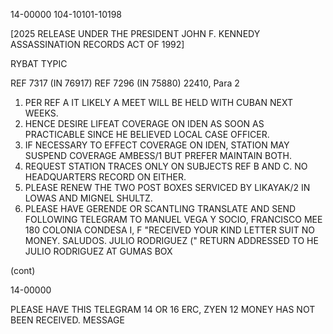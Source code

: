 14-00000
104-10101-10198

[2025 RELEASE UNDER THE PRESIDENT JOHN F. KENNEDY ASSASSINATION RECORDS ACT OF 1992]

RYBAT TYPIC

REF 7317 (IN 76917)
REF 7296 (IN 75880)
22410, Para 2

1. PER REF A IT LIKELY A MEET WILL BE HELD WITH CUBAN
NEXT WEEKS.
2. HENCE DESIRE LIFEAT COVERAGE ON IDEN AS SOON AS PRACTICABLE
SINCE HE BELIEVED LOCAL CASE OFFICER.
3. IF NECESSARY TO EFFECT COVERAGE ON IDEN, STATION MAY
SUSPEND COVERAGE AMBESS/1 BUT PREFER MAINTAIN BOTH.
4. REQUEST STATION TRACES ONLY ON SUBJECTS REF B AND C.
NO HEADQUARTERS RECORD ON EITHER.
5. PLEASE RENEW THE TWO POST BOXES SERVICED BY LIKAYAK/2 IN
LOWAS AND MIGNEL SHULTZ.
6. PLEASE HAVE GERENDE OR SCANTLING TRANSLATE AND SEND
FOLLOWING TELEGRAM TO MANUEL VEGA Y SOCIO, FRANCISCO MEE
180
COLONIA CONDESA I, F
"RECEIVED YOUR KIND LETTER SUIT NO
MONEY. SALUDOS. JULIO RODRIGUEZ (" RETURN ADDRESSED TO HE
JULIO RODRIGUEZ AT GUMAS BOX

(cont)

14-00000

PLEASE HAVE THIS TELEGRAM
14 OR 16 ERC, ZYEN 12
MONEY HAS NOT BEEN RECEIVED.
MESSAGE
